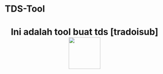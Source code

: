 # TDS-Tool
<h1 align="center">Ini adalah tool buat tds [tradoisub]
<img src="https://telegra.ph/file/f8085608fcee7c9e5c368.jpg" style="border-radius:5;" width="100px" alt=""><br></h1>
<p align="center">
